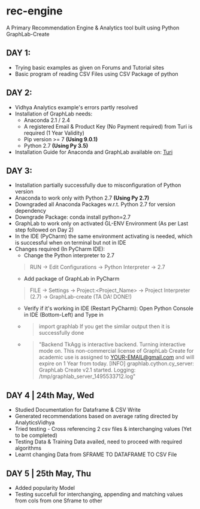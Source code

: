 # rec-engine
A Primary Recommendation Engine &amp; Analytics tool built using Python GraphLab-Create


## DAY 1:

  * Trying basic examples as given on Forums and Tutorial sites
  * Basic program of reading CSV Files using CSV Package of python

## DAY 2:

  * Vidhya Analytics example's errors partly resolved
  * Installation of GraphLab needs:
    * Anaconda 2.1 / 2.4
    * A registered Email & Product Key (No Payment required) from Turi is required (1 Year Validity)
    * Pip version >= 7 **(Using 9.0.1)**
    * Python 2.7 **(Using Py 3.5)**
  * Installation Guide for Anaconda and GraphLab available on: [Turi](https://turi.com/download/install-graphlab-create.html)

## DAY 3:
 * Installation partially successfully due to misconfiguration of Python version
 * Anaconda to work only with Python 2.7 **(Using Py 2.7)**
 * Downgraded all Anaconda Packages w.r.t. Python 2.7 for version dependency
 * Downgrade Package: conda install python=2.7
 * GraphLab to work only on activated GL-ENV Environment (As per Last step followed on Day 2)
 * In the IDE (PyCharm)  the same environment activating is needed, which is successful when on terminal but not in IDE
 * Changes required (In PyCharm IDE):
    * Change the Python interpreter to 2.7
    > RUN -> Edit Configurations -> Python Interpreter -> 2.7
    * Add package of GraphLab in PyCharm
    > FILE -> Settings -> Project:<Project_Name> -> Project Interpreter (2.7) -> GraphLab-create (TA DA! DONE!)
    * Verify if it's working in IDE (Restart PyCharm): Open Python Console in IDE (Bottom-Left) and Type in
    * > import graphlab
    If you get the similar output then it is successfully done
    * > "Backend TkAgg is interactive backend. Turning interactive mode on. This non-commercial license of GraphLab Create for academic use is assigned to YOUR-EMAIL@gmail.com and will expire on 1 Year from today. [INFO] graphlab.cython.cy_server: GraphLab Create v2.1 started. Logging: /tmp/graphlab_server_1495533712.log"

## DAY 4 | 24th May, Wed
* Studied Documentation for Dataframe & CSV Write
* Generated recommendations based on average rating directed by AnalyticsVidhya
* Tried testing - Cross referencing 2 csv files & interchanging values (Yet to be completed)
* Testing Data & Training Data availed, need to proceed with required algorithms
* Learnt changing Data from SFRAME TO DATAFRAME TO CSV File

## DAY 5 | 25th May, Thu
* Added popularity Model
* Testing succefull for interchanging, appending and matching values from cols from one Sframe to other